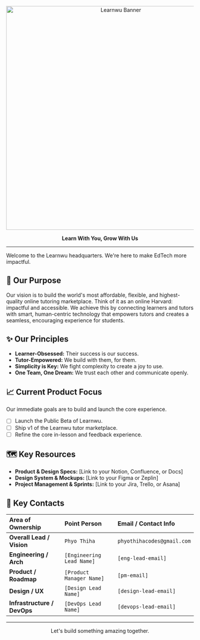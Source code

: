 <p align="center">
  <img src="https://placehold.co/1200x628/2D3748/E2E8F0?text=Learnwu" alt="Learnwu Banner" width="600"/>
</p>

<p align="center">
  <strong>Learn With You, Grow With Us</strong>
</p>

---

Welcome to the Learnwu headquarters. We're here to make EdTech more impactful.

## 🎯 Our Purpose

Our vision is to build the world's most affordable, flexible, and highest-quality online tutoring marketplace. Think of it as an online Harvard: impactful and accessible. We achieve this by connecting learners and tutors with smart, human-centric technology that empowers tutors and creates a seamless, encouraging experience for students.

## ✨ Our Principles

* **Learner-Obsessed:** Their success is our success.
* **Tutor-Empowered:** We build with them, for them.
* **Simplicity is Key:** We fight complexity to create a joy to use.
* **One Team, One Dream:** We trust each other and communicate openly.

## 📈 Current Product Focus

Our immediate goals are to build and launch the core experience.

- [ ] Launch the Public Beta of Learnwu.
- [ ] Ship v1 of the Learnwu tutor marketplace.
- [ ] Refine the core in-lesson and feedback experience.

## 🗺️ Key Resources

* **Product & Design Specs:** [Link to your Notion, Confluence, or Docs]
* **Design System & Mockups:** [Link to your Figma or Zeplin]
* **Project Management & Sprints:** [Link to your Jira, Trello, or Asana]

## 🤝 Key Contacts

| Area of Ownership         | Point Person              | Email / Contact Info       |
| :------------------------ | :------------------------ | :------------------------- |
| **Overall Lead / Vision** | `Phyo Thiha`              | `phyothihacodes@gmail.com` |
| **Engineering / Arch** | `[Engineering Lead Name]` | `[eng-lead-email]`         |
| **Product / Roadmap** | `[Product Manager Name]`  | `[pm-email]`               |
| **Design / UX** | `[Design Lead Name]`      | `[design-lead-email]`      |
| **Infrastructure / DevOps**| `[DevOps Lead Name]`      | `[devops-lead-email]`      |

---

<p align="center">Let's build something amazing together.</p>
